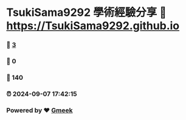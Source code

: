 # TsukiSama9292 學術經驗分享 :link: https://TsukiSama9292.github.io 
### :page_facing_up: [3](https://TsukiSama9292.github.io/tag.html) 
### :speech_balloon: 0 
### :hibiscus: 140 
### :alarm_clock: 2024-09-07 17:42:15 
### Powered by :heart: [Gmeek](https://github.com/Meekdai/Gmeek)
